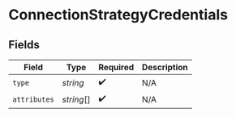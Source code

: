 # ConnectionStrategyCredentials


## Fields

| Field              | Type               | Required           | Description        |
| ------------------ | ------------------ | ------------------ | ------------------ |
| `type`             | *string*           | :heavy_check_mark: | N/A                |
| `attributes`       | *string*[]         | :heavy_check_mark: | N/A                |